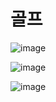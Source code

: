 # 골프 

![image](https://user-images.githubusercontent.com/102014376/207213893-cedcf6bf-0df3-44ff-93d8-cc5314019ee8.png)

![image](https://user-images.githubusercontent.com/102014376/207213926-205aa2c2-d7f4-484b-83b0-45bc7e31d056.png)

![image](https://user-images.githubusercontent.com/102014376/207213955-d831d76f-4878-4622-820c-1ab81a66dd92.png)





